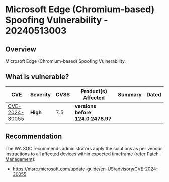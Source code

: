 # Microsoft Edge (Chromium-based) Spoofing Vulnerability - 20240513003

## Overview

Microsoft Edge (Chromium-based) Spoofing Vulnerability.

## What is vulnerable?

| CVE                                                               | Severity | CVSS | Product(s) Affected               | Summary | Dated |
| ----------------------------------------------------------------- | -------- | ---- | --------------------------------- | ------- | ----- |
| [CVE-2024-30055](https://www.cve.org/CVERecord?id=CVE-2024-30055) | **High** | 7.5  | **versions before 124.0.2478.97** |         |       |

## Recommendation

The WA SOC recommends administrators apply the solutions as per vendor instructions to all affected devices within expected timeframe (refer [Patch Management](../guidelines/patch-management.md)):

- https://msrc.microsoft.com/update-guide/en-US/advisory/CVE-2024-30055
